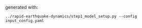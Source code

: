 generated with:
```
../rapid-earthquake-dynamics/step1_model_setup.py --config input_config.yaml
```
